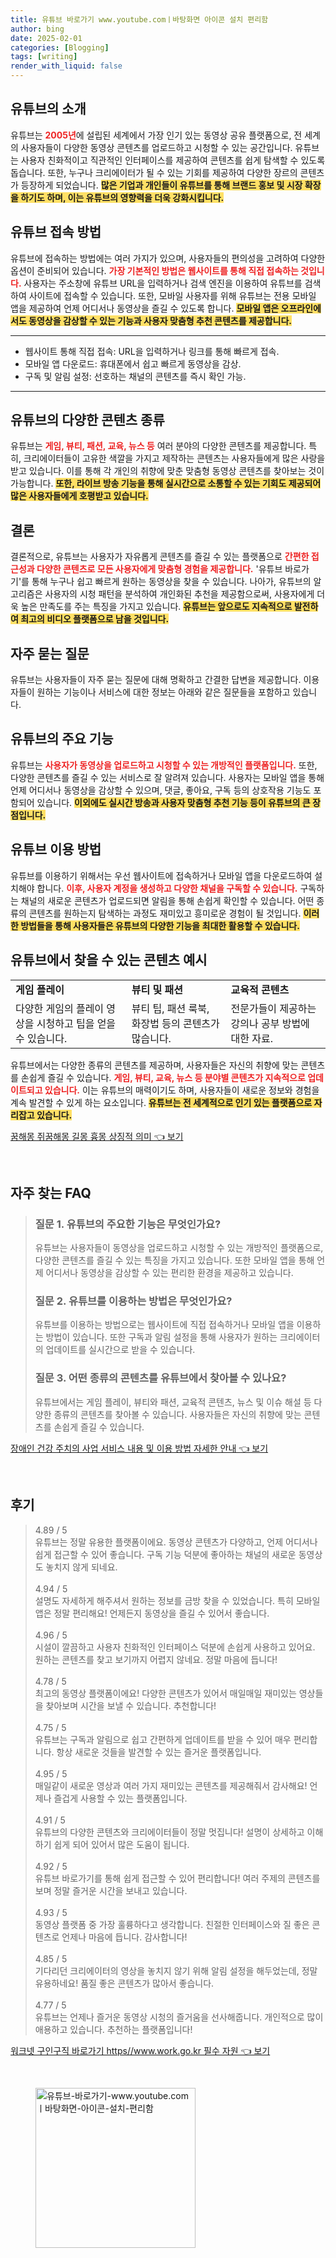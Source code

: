 ```yaml
---
title: 유튜브 바로가기 www.youtube.comㅣ바탕화면 아이콘 설치 편리함
author: bing
date: 2025-02-01
categories: [Blogging]
tags: [writing]
render_with_liquid: false
---
```



<h2 id='유튜브_소개'>유튜브의 소개</h2>

<p>유튜브는 <b><span style="color: #ee2323;">2005년</span></b>에 설립된 세계에서 가장 인기 있는 동영상 공유 플랫폼으로, 전 세계의 사용자들이 다양한 동영상 콘텐츠를 업로드하고 시청할 수 있는 공간입니다. 유튜브는 사용자 친화적이고 직관적인 인터페이스를 제공하여 콘텐츠를 쉽게 탐색할 수 있도록 돕습니다. 또한, 누구나 크리에이터가 될 수 있는 기회를 제공하여 다양한 장르의 콘텐츠가 등장하게 되었습니다. <b><span style="background-color: #ffe066;">많은 기업과 개인들이 유튜브를 통해 브랜드 홍보 및 시장 확장을 하기도 하며, 이는 유튜브의 영향력을 더욱 강화시킵니다.</span></b></p>

<h2 id='접속방법'>유튜브 접속 방법</h2>

<p>유튜브에 접속하는 방법에는 여러 가지가 있으며, 사용자들의 편의성을 고려하여 다양한 옵션이 준비되어 있습니다. <b><span style="color: #ee2323;">가장 기본적인 방법은 웹사이트를 통해 직접 접속하는 것입니다.</span></b> 사용자는 주소창에 유튜브 URL을 입력하거나 검색 엔진을 이용하여 유튜브를 검색하여 사이트에 접속할 수 있습니다. 또한, 모바일 사용자를 위해 유튜브는 전용 모바일 앱을 제공하여 언제 어디서나 동영상을 즐길 수 있도록 합니다. <b><span style="background-color: #ffe066;">모바일 앱은 오프라인에서도 동영상을 감상할 수 있는 기능과 사용자 맞춤형 추천 콘텐츠를 제공합니다.</span></b></p>

<hr />

<ul>
    <li>웹사이트 통해 직접 접속: URL을 입력하거나 링크를 통해 빠르게 접속.</li>
    <li>모바일 앱 다운로드: 휴대폰에서 쉽고 빠르게 동영상을 감상.</li>
    <li>구독 및 알림 설정: 선호하는 채널의 콘텐츠를 즉시 확인 가능.</li>
</ul>

<hr />

<h2 id='콘텐츠_종류'>유튜브의 다양한 콘텐츠 종류</h2>

<p>유튜브는 <b><span style="color: #ee2323;">게임, 뷰티, 패션, 교육, 뉴스 등</span></b> 여러 분야의 다양한 콘텐츠를 제공합니다. 특히, 크리에이터들이 고유한 색깔을 가지고 제작하는 콘텐츠는 사용자들에게 많은 사랑을 받고 있습니다. 이를 통해 각 개인의 취향에 맞춘 맞춤형 동영상 콘텐츠를 찾아보는 것이 가능합니다. <b><span style="background-color: #ffe066;">또한, 라이브 방송 기능을 통해 실시간으로 소통할 수 있는 기회도 제공되어 많은 사용자들에게 호평받고 있습니다.</span></b></p>

<h2 id='결론'>결론</h2>

<p>결론적으로, 유튜브는 사용자가 자유롭게 콘텐츠를 즐길 수 있는 플랫폼으로 <b><span style="color: #ee2323;">간편한 접근성과 다양한 콘텐츠로 모든 사용자에게 맞춤형 경험을 제공합니다.</span></b> '유튜브 바로가기'를 통해 누구나 쉽고 빠르게 원하는 동영상을 찾을 수 있습니다. 나아가, 유튜브의 알고리즘은 사용자의 시청 패턴을 분석하여 개인화된 추천을 제공함으로써, 사용자에게 더욱 높은 만족도를 주는 특징을 가지고 있습니다. <b><span style="background-color: #ffe066;">유튜브는 앞으로도 지속적으로 발전하여 최고의 비디오 플랫폼으로 남을 것입니다.</span></b></p>

<h2 id='자주_묻는_질문'>자주 묻는 질문</h2>

<p>유튜브는 사용자들이 자주 묻는 질문에 대해 명확하고 간결한 답변을 제공합니다. 이용자들이 원하는 기능이나 서비스에 대한 정보는 아래와 같은 질문들을 포함하고 있습니다.</p>

<h2 id='기능'>유튜브의 주요 기능</h2>

<p>유튜브는 <b><span style="color: #ee2323;">사용자가 동영상을 업로드하고 시청할 수 있는 개방적인 플랫폼입니다.</span></b> 또한, 다양한 콘텐츠를 즐길 수 있는 서비스로 잘 알려져 있습니다. 사용자는 모바일 앱을 통해 언제 어디서나 동영상을 감상할 수 있으며, 댓글, 좋아요, 구독 등의 상호작용 기능도 포함되어 있습니다. <b><span style="background-color: #ffe066;">이외에도 실시간 방송과 사용자 맞춤형 추천 기능 등이 유튜브의 큰 장점입니다.</span></b></p>

<h2 id='사용법'>유튜브 이용 방법</h2>

<p>유튜브를 이용하기 위해서는 우선 웹사이트에 접속하거나 모바일 앱을 다운로드하여 설치해야 합니다. <b><span style="color: #ee2323;">이후, 사용자 계정을 생성하고 다양한 채널을 구독할 수 있습니다.</span></b> 구독하는 채널의 새로운 콘텐츠가 업로드되면 알림을 통해 손쉽게 확인할 수 있습니다. 어떤 종류의 콘텐츠를 원하는지 탐색하는 과정도 재미있고 흥미로운 경험이 될 것입니다. <b><span style="background-color: #ffe066;">이러한 방법들을 통해 사용자들은 유튜브의 다양한 기능을 최대한 활용할 수 있습니다.</span></b></p>

<h2 id='콘텐츠_예시'>유튜브에서 찾을 수 있는 콘텐츠 예시</h2>

<table>
    <tr>
        <td><b>게임 플레이</b></td>
        <td><b>뷰티 및 패션</b></td>
        <td><b>교육적 콘텐츠</b></td>
    </tr>
    <tr>
        <td>다양한 게임의 플레이 영상을 시청하고 팁을 얻을 수 있습니다.</td>
        <td>뷰티 팁, 패션 룩북, 화장법 등의 콘텐츠가 많습니다.</td>
        <td>전문가들이 제공하는 강의나 공부 방법에 대한 자료.</td>
    </tr>
</table>

<p>유튜브에서는 다양한 종류의 콘텐츠를 제공하며, 사용자들은 자신의 취향에 맞는 콘텐츠를 손쉽게 즐길 수 있습니다. <b><span style="color: #ee2323;">게임, 뷰티, 교육, 뉴스 등 분야별 콘텐츠가 지속적으로 업데이트되고 있습니다.</span></b> 이는 유튜브의 매력이기도 하며, 사용자들이 새로운 정보와 경험을 계속 발견할 수 있게 하는 요소입니다. <b><span style="background-color: #ffe066;">유튜브는 전 세계적으로 인기 있는 플랫폼으로 자리잡고 있습니다.</span></b></p>


<p><a class="click-button" title="꿈해몽 쥐꿈해몽 길몽 흉몽 상징적 의미" href="https://blackassets.github.io/posts/%EA%BF%88%ED%95%B4%EB%AA%BD-%EC%A5%90%EA%BF%88%ED%95%B4%EB%AA%BD-%EA%B8%B8%EB%AA%BD-%ED%9D%89%EB%AA%BD-%EC%83%81%EC%A7%95%EC%A0%81-%EC%9D%98%EB%AF%B8/" rel="dofollow">꿈해몽 쥐꿈해몽 길몽 흉몽 상징적 의미 👈 보기</a></p><br>
<h2 id='자주_찾는_FAQ'>자주 찾는 FAQ</h2>
<div itemscope="" itemtype="https://schema.org/FAQPage"> 
<blockquote> 
<div itemscope="" itemprop="mainEntity" itemtype="https://schema.org/Question"> 
<h3 itemprop="name">질문 1. 유튜브의 주요한 기능은 무엇인가요?</h3> 
<div itemscope="" itemprop="acceptedAnswer" itemtype="https://schema.org/Answer"> 
<span itemprop="text"> 
<p>유튜브는 사용자들이 동영상을 업로드하고 시청할 수 있는 개방적인 플랫폼으로, 다양한 콘텐츠를 즐길 수 있는 특징을 가지고 있습니다. 또한 모바일 앱을 통해 언제 어디서나 동영상을 감상할 수 있는 편리한 환경을 제공하고 있습니다.</p> 
</span> 
</div> 
</div> 

<div itemscope="" itemprop="mainEntity" itemtype="https://schema.org/Question"> 
<h3 itemprop="name">질문 2. 유튜브를 이용하는 방법은 무엇인가요?</h3> 
<div itemscope="" itemprop="acceptedAnswer" itemtype="https://schema.org/Answer"> 
<span itemprop="text"> 
<p>유튜브를 이용하는 방법으로는 웹사이트에 직접 접속하거나 모바일 앱을 이용하는 방법이 있습니다. 또한 구독과 알림 설정을 통해 사용자가 원하는 크리에이터의 업데이트를 실시간으로 받을 수 있습니다.</p> 
</span> 
</div> 
</div> 

<div itemscope="" itemprop="mainEntity" itemtype="https://schema.org/Question"> 
<h3 itemprop="name">질문 3. 어떤 종류의 콘텐츠를 유튜브에서 찾아볼 수 있나요?</h3> 
<div itemscope="" itemprop="acceptedAnswer" itemtype="https://schema.org/Answer"> 
<span itemprop="text"> 
<p>유튜브에서는 게임 플레이, 뷰티와 패션, 교육적 콘텐츠, 뉴스 및 이슈 해설 등 다양한 종류의 콘텐츠를 찾아볼 수 있습니다. 사용자들은 자신의 취향에 맞는 콘텐츠를 손쉽게 즐길 수 있습니다.</p> 
</span> 
</div> 
</div> 
</blockquote> 
</div>
<p><a class="click-button" title="장애인 건강 주치의 사업 서비스 내용 및 이용 방법 자세한 안내" href="https://blackassets.github.io/posts/%EC%9E%A5%EC%95%A0%EC%9D%B8-%EA%B1%B4%EA%B0%95-%EC%A3%BC%EC%B9%98%EC%9D%98-%EC%82%AC%EC%97%85-%EC%84%9C%EB%B9%84%EC%8A%A4-%EB%82%B4%EC%9A%A9-%EB%B0%8F-%EC%9D%B4%EC%9A%A9-%EB%B0%A9%EB%B2%95-%EC%9E%90%EC%84%B8%ED%95%9C-%EC%95%88%EB%82%B4/" rel="dofollow">장애인 건강 주치의 사업 서비스 내용 및 이용 방법 자세한 안내 👈 보기</a></p><br>
<h2 id='후기'>후기</h2>
<div itemscope itemtype="https://schema.org/Product">
  <blockquote>
  <div itemprop="review" itemscope itemtype="https://schema.org/Review">
      <div itemprop="reviewRating" itemscope itemtype="https://schema.org/Rating"> <span itemprop="ratingValue">4.89</span> / <span itemprop="bestRating">5</span> </div>
      <span itemprop="reviewBody">유튜브는 정말 유용한 플랫폼이에요. 동영상 콘텐츠가 다양하고, 언제 어디서나 쉽게 접근할 수 있어 좋습니다. 구독 기능 덕분에 좋아하는 채널의 새로운 동영상도 놓치지 않게 되네요.</span>
  </div>
  <br>
  <div itemprop="review" itemscope itemtype="https://schema.org/Review">
      <div itemprop="reviewRating" itemscope itemtype="https://schema.org/Rating"> <span itemprop="ratingValue">4.94</span> / <span itemprop="bestRating">5</span> </div>
      <span itemprop="reviewBody">설명도 자세하게 해주셔서 원하는 정보를 금방 찾을 수 있었습니다. 특히 모바일 앱은 정말 편리해요! 언제든지 동영상을 즐길 수 있어서 좋습니다.</span>
  </div>
  <br>
  <div itemprop="review" itemscope itemtype="https://schema.org/Review">
      <div itemprop="reviewRating" itemscope itemtype="https://schema.org/Rating"> <span itemprop="ratingValue">4.96</span> / <span itemprop="bestRating">5</span> </div>
      <span itemprop="reviewBody">시설이 깔끔하고 사용자 친화적인 인터페이스 덕분에 손쉽게 사용하고 있어요. 원하는 콘텐츠를 찾고 보기까지 어렵지 않네요. 정말 마음에 듭니다!</span>
  </div>
  <br>
  <div itemprop="review" itemscope itemtype="https://schema.org/Review">
      <div itemprop="reviewRating" itemscope itemtype="https://schema.org/Rating"> <span itemprop="ratingValue">4.78</span> / <span itemprop="bestRating">5</span> </div>
      <span itemprop="reviewBody">최고의 동영상 플랫폼이에요! 다양한 콘텐츠가 있어서 매일매일 재미있는 영상들을 찾아보며 시간을 보낼 수 있습니다. 추천합니다!</span>
  </div>
  <br>
  <div itemprop="review" itemscope itemtype="https://schema.org/Review">
      <div itemprop="reviewRating" itemscope itemtype="https://schema.org/Rating"> <span itemprop="ratingValue">4.75</span> / <span itemprop="bestRating">5</span> </div>
      <span itemprop="reviewBody">유튜브는 구독과 알림으로 쉽고 간편하게 업데이트를 받을 수 있어 매우 편리합니다. 항상 새로운 것들을 발견할 수 있는 즐거운 플랫폼입니다.</span>
  </div>
  <br>
  <div itemprop="review" itemscope itemtype="https://schema.org/Review">
      <div itemprop="reviewRating" itemscope itemtype="https://schema.org/Rating"> <span itemprop="ratingValue">4.95</span> / <span itemprop="bestRating">5</span> </div>
      <span itemprop="reviewBody">매일같이 새로운 영상과 여러 가지 재미있는 콘텐츠를 제공해줘서 감사해요! 언제나 즐겁게 사용할 수 있는 플랫폼입니다.</span>
  </div>
  <br>
  <div itemprop="review" itemscope itemtype="https://schema.org/Review">
      <div itemprop="reviewRating" itemscope itemtype="https://schema.org/Rating"> <span itemprop="ratingValue">4.91</span> / <span itemprop="bestRating">5</span> </div>
      <span itemprop="reviewBody">유튜브의 다양한 콘텐츠와 크리에이터들이 정말 멋집니다! 설명이 상세하고 이해하기 쉽게 되어 있어서 많은 도움이 됩니다.</span>
  </div>
  <br>
  <div itemprop="review" itemscope itemtype="https://schema.org/Review">
      <div itemprop="reviewRating" itemscope itemtype="https://schema.org/Rating"> <span itemprop="ratingValue">4.92</span> / <span itemprop="bestRating">5</span> </div>
      <span itemprop="reviewBody">유튜브 바로가기를 통해 쉽게 접근할 수 있어 편리합니다! 여러 주제의 콘텐츠를 보며 정말 즐거운 시간을 보내고 있습니다.</span>
  </div>
  <br>
  <div itemprop="review" itemscope itemtype="https://schema.org/Review">
      <div itemprop="reviewRating" itemscope itemtype="https://schema.org/Rating"> <span itemprop="ratingValue">4.93</span> / <span itemprop="bestRating">5</span> </div>
      <span itemprop="reviewBody">동영상 플랫폼 중 가장 훌륭하다고 생각합니다. 친절한 인터페이스와 질 좋은 콘텐츠로 언제나 마음에 듭니다. 감사합니다!</span>
  </div>
  <br>
  <div itemprop="review" itemscope itemtype="https://schema.org/Review">
      <div itemprop="reviewRating" itemscope itemtype="https://schema.org/Rating"> <span itemprop="ratingValue">4.85</span> / <span itemprop="bestRating">5</span> </div>
      <span itemprop="reviewBody">기다리던 크리에이터의 영상을 놓치지 않기 위해 알림 설정을 해두었는데, 정말 유용하네요! 품질 좋은 콘텐츠가 많아서 좋습니다.</span>
  </div>
  <br>
  <div itemprop="review" itemscope itemtype="https://schema.org/Review">
      <div itemprop="reviewRating" itemscope itemtype="https://schema.org/Rating"> <span itemprop="ratingValue">4.77</span> / <span itemprop="bestRating">5</span> </div>
      <span itemprop="reviewBody">유튜브는 언제나 즐거운 동영상 시청의 즐거움을 선사해줍니다. 개인적으로 많이 애용하고 있습니다. 추천하는 플랫폼입니다!</span>
  </div>
  </blockquote>
</div>
<p><a class="click-button" title="워크넷 구인구직 바로가기 https//www.work.go.kr 필수 자원" href="https://blackassets.github.io/posts/%EC%9B%8C%ED%81%AC%EB%84%B7-%EA%B5%AC%EC%9D%B8%EA%B5%AC%EC%A7%81-%EB%B0%94%EB%A1%9C%EA%B0%80%EA%B8%B0-httpswww.work.go.kr-%ED%95%84%EC%88%98-%EC%9E%90%EC%9B%90/" rel="dofollow">워크넷 구인구직 바로가기 https//www.work.go.kr 필수 자원 👈 보기</a></p><br>
<figure class="image"><img src="https://blackassets.github.io/assets/img/thumbnail/유튜브-바로가기-www.youtube.comㅣ바탕화면-아이콘-설치-편리함.webp" alt="유튜브-바로가기-www.youtube.comㅣ바탕화면-아이콘-설치-편리함" width="256" height="256"></figure>